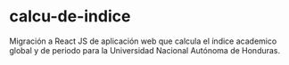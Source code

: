 # calcu-de-indice
Migración a React JS de aplicación web que calcula el índice academico global y de periodo para la Universidad Nacional Autónoma de Honduras.

